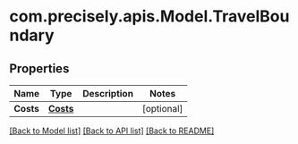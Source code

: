 # com.precisely.apis.Model.TravelBoundary
## Properties

Name | Type | Description | Notes
------------ | ------------- | ------------- | -------------
**Costs** | [**Costs**](Costs.md) |  | [optional] 

[[Back to Model list]](../README.md#documentation-for-models) [[Back to API list]](../README.md#documentation-for-api-endpoints) [[Back to README]](../README.md)

